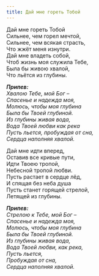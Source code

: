 ```yaml
---
title: Дай мне гореть Тобой
---
```


Дай мне гореть Тобой  
Сильнее, чем горел мечтой,  
Сильнее, чем всякая страсть,  
Что жжёт меня изнутри.     
Дай мне владеть собой,  
Чтоб жизнь моя служила Тебе,  
Была бы живою хвалой,  
Что льётся из глубины.

*__Припев:__  
Хвалою Тебе, мой Бог –  
Спасенье и надежда моя,  
Молюсь, чтобы моя глубина  
Была бы Твоей глубиной.  
Из глубины живая вода,  
Вода Твоей любви как река  
Пусть льется, пробуждая от сна,  
Сердца наполняя хвалой.*

Дай мне идти вперед,  
Оставив все кривые пути,  
Идти Твоею тропой,   
Небесной тропой любви.  
Пусть растает в сердце лёд,  
И спящая без неба душа  
Пусть станет горящей стрелой,  
Летящей из глубины.

*__Припев:__  
Стрелою к Тебе, мой Бог –  
Спасенье и надежда моя,  
Молюсь, чтобы моя глубина  
Была бы Твоей глубиной.  
Из глубины живая вода,  
Вода Твоей любви, как река,  
Пусть льется,  
Пробуждая от сна,  
Сердца наполняя хвалой.*
